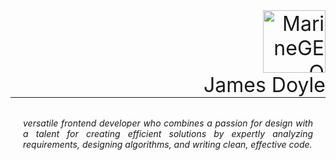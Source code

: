 <style>
  .right-title{
    text-align:right;
    font-size:32px;
  }
  .indent{
    margin-left:20px;
    margin-right:20px;
    text-align:justify;
  }
</style>

<div class="right-title">
  <img
    src="c:/doyles/JDCVPIC2.png"
    alt="MarineGEO circle logo"
    style="height: 100px; width:100px;"/>
  <!-- ![alt text](c:\doyles\jdcvpic2.png) -->
  <p style="margin:0;">
    James Doyle
  </p>
  <hr style="margin-top: 0" />
</div>

<p class="indent">
  <i >
    versatile frontend developer who combines  a passion for design with a talent for creating efficient solutions by expertly analyzing requirements, designing algorithms, and writing clean, effective code.
  </i>
</p>

<!---
jamesd007/jamesd007 is a ✨ special ✨ repository because its `README.md` (this file) appears on your GitHub profile.
You can click the Preview link to take a look at your changes.
--->
